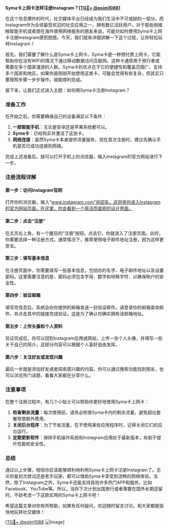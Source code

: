 **Syma卡上网卡怎样注册Instagram？[[TG💪+ @esim1088](https://t.me/s/esim1088)]**

在这个信息爆炸的时代，社交媒体平台已经成为我们生活中不可或缺的一部分。而Instagram作为全球最受欢迎的社交应用之一，拥有数亿活跃用户。对于那些刚接触智能手机或者想在海外使用网络服务的朋友来说，可能对如何使用Syma卡上网卡注册Instagram感到困惑。今天，我们就来详细讲解一下这个过程，让你轻松玩转Instagram！

首先，我们需要了解什么是Syma卡上网卡。Syma卡是一种预付费上网卡，它能帮助你在没有WiFi的情况下通过移动数据访问互联网。这种卡通常用于旅行者或需要在多个国家漫游的人群。Syma卡的优点在于它的便捷性和覆盖范围广，支持多个国家和地区。如果你是刚刚开始使用这类卡，可能会觉得有些复杂，但其实只要按照步骤一步步操作，就能顺利完成。

接下来，让我们正式进入主题：如何用Syma卡注册Instagram？

### 准备工作

在开始之前，你需要确保自己的设备满足以下条件：
1. **一部智能手机**：无论是安卓还是苹果系统都可以。
2. **Syma卡**：已经购买并激活了这张卡。
3. **网络连接**：虽然Syma卡本身提供流量服务，但在首次注册时，建议先确认手机是否已成功连接到网络。

完成上述准备后，就可以打开手机上的浏览器，输入Instagram的官方网站进行下一步。

### 注册流程详解

#### 第一步：访问Instagram官网
打开你的浏览器，输入“www.instagram.com”并回车。这将带你进入Instagram的官方网站页面。在这里，你会看到一个简洁而直观的设计界面。

#### 第二步：点击“注册”
在主页右上角，有一个醒目的“注册”按钮。点击它，你就进入了注册页面。此时，你需要选择一种注册方式。通常情况下，推荐使用电子邮件地址注册，因为这样更安全。

#### 第三步：填写基本信息
在注册页面中，你需要填写一些基本信息，包括你的名字、电子邮件地址以及设置密码。这里需要注意的是，密码必须包含字母、数字和特殊字符，以确保账户的安全性。

#### 第四步：验证邮箱
填写完信息后，系统会向你提供的邮箱发送一封验证邮件。请登录你的邮箱查收邮件，并点击其中的链接完成验证。这是为了确认你确实拥有该邮箱地址。

#### 第五步：上传头像和个人资料
验证完成后，你可以回到Instagram应用或网站，上传一张个人头像，并填写一些关于自己的简介。这部分内容可以根据个人喜好自由发挥。

#### 第六步：关注好友或发现兴趣
最后一步就是添加好友或者探索感兴趣的内容。你可以通过搜索功能找到朋友，也可以浏览热门话题，看看大家都在分享什么。

### 注意事项

在整个注册过程中，有几个小贴士可以帮助你更好地使用Syma卡上网卡：
1. **检查剩余流量**：每次使用前，请务必检查Syma卡内的剩余流量，避免超出套餐导致额外费用。
2. **关闭后台程序**：为了节省流量，在不使用某些应用程序时，记得关闭它们的后台运行。
3. **定期更新软件**：保持手机操作系统和Instagram应用处于最新版本，有助于提升性能和安全性。

### 总结

通过以上步骤，相信你应该能够顺利地利用Syma卡上网卡注册Instagram了。无论你是初次尝试还是老手玩家，都可以借助Syma卡享受到流畅的网络体验。当然，除了Instagram之外，Syma卡还能支持其他许多热门APP和服务，比如Facebook、YouTube等。所以，当你下次计划出国旅行或者需要在国外长期逗留时，不妨考虑一下这款实用的Syma卡上网卡吧！

希望这篇文章对你有所帮助，如果有任何疑问，欢迎随时留言讨论。祝大家都能愉快地玩转社交媒体！

[[TG💪+ @esim1088](https://t.me/s/esim1088) ![Image](https://i.postimg.cc/4NQfJmqS/Snipaste-2025-05-13-00-14-12.png)]